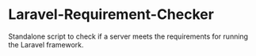 Laravel-Requirement-Checker
===========================

Standalone script to check if a server meets the requirements for running the Laravel framework.
